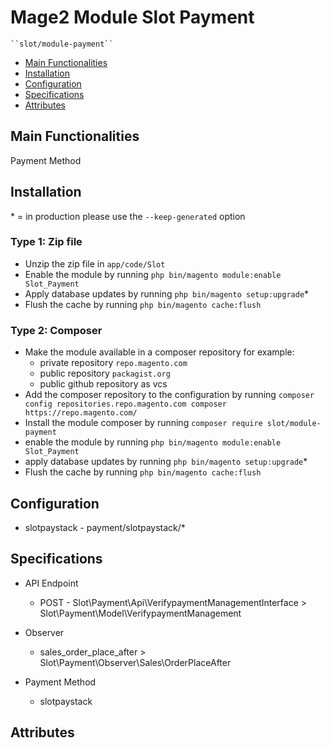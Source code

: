 # Mage2 Module Slot Payment

    ``slot/module-payment``

 - [Main Functionalities](#markdown-header-main-functionalities)
 - [Installation](#markdown-header-installation)
 - [Configuration](#markdown-header-configuration)
 - [Specifications](#markdown-header-specifications)
 - [Attributes](#markdown-header-attributes)


## Main Functionalities
Payment Method

## Installation
\* = in production please use the `--keep-generated` option

### Type 1: Zip file

 - Unzip the zip file in `app/code/Slot`
 - Enable the module by running `php bin/magento module:enable Slot_Payment`
 - Apply database updates by running `php bin/magento setup:upgrade`\*
 - Flush the cache by running `php bin/magento cache:flush`

### Type 2: Composer

 - Make the module available in a composer repository for example:
    - private repository `repo.magento.com`
    - public repository `packagist.org`
    - public github repository as vcs
 - Add the composer repository to the configuration by running `composer config repositories.repo.magento.com composer https://repo.magento.com/`
 - Install the module composer by running `composer require slot/module-payment`
 - enable the module by running `php bin/magento module:enable Slot_Payment`
 - apply database updates by running `php bin/magento setup:upgrade`\*
 - Flush the cache by running `php bin/magento cache:flush`


## Configuration

 - slotpaystack - payment/slotpaystack/*


## Specifications

 - API Endpoint
	- POST - Slot\Payment\Api\VerifypaymentManagementInterface > Slot\Payment\Model\VerifypaymentManagement

 - Observer
	- sales_order_place_after > Slot\Payment\Observer\Sales\OrderPlaceAfter

 - Payment Method
	- slotpaystack


## Attributes



